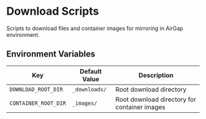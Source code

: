 # Download Scripts

Scripts to download files and container images for mirroring in AirGap environment.

## Environment Variables

|       **Key**      | **Default Value** |                **Description**               |
|--------------------|-------------------|----------------------------------------------|
| `DOWNLOAD_ROOT_DIR`  | `_downloads/`   | Root download directory                      |
| `CONTAINER_ROOT_DIR` | `_images/`      | Root download directory for container images |
